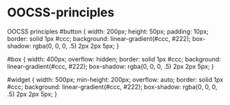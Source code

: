 # OOCSS-principles
OOCSS principles
#button {
  width: 200px;
  height: 50px;
  padding: 10px;
  border: solid 1px #ccc;
  background: linear-gradient(#ccc, #222);
  box-shadow: rgba(0, 0, 0, .5) 2px 2px 5px;
}

#box {
  width: 400px;
  overflow: hidden;
  border: solid 1px #ccc;
  background: linear-gradient(#ccc, #222);
  box-shadow: rgba(0, 0, 0, .5) 2px 2px 5px;
}

#widget {
  width: 500px;
  min-height: 200px;
  overflow: auto;
  border: solid 1px #ccc;
  background: linear-gradient(#ccc, #222);
  box-shadow: rgba(0, 0, 0, .5) 2px 2px 5px;
}
